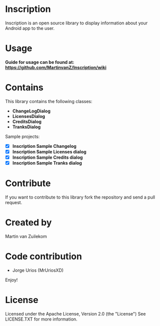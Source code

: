 Inscription
===========

Inscription is an open source library to display information about your Android app to the user.

Usage
============
**Guide for usage can be found at:
https://github.com/MartinvanZ/Inscription/wiki**

Contains
============
This library contains the following classes:
- **ChangeLogDialog**
- **LicensesDialog**
- **CreditsDialog**
- **TranksDialog**

Sample projects:
- [x] **Inscription Sample Changelog**
- [x] **Inscription Sample Licenses dialog**
- [x] **Inscription Sample Credits dialog**
- [x] **Inscription Sample Tranks dialog**

Contribute
============
If you want to contribute to this library fork the repository and send a pull request.

Created by
============
Martin van Zuilekom

Code contribution
============
- Jorge Urios (MrUriosXD)

Enjoy!

License
============
Licensed under the Apache License, Version 2.0 (the "License")
See LICENSE.TXT for more information.
